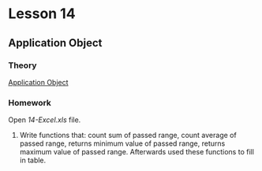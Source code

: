 # Lesson 14
## Application Object

### Theory
[Application Object](https://www.excel-easy.com/vba/application-object.html)

### Homework
Open *14-Excel.xls* file.
<ol>
<li>Write functions that: count sum of passed range, count average of passed range, returns minimum value of passed range, returns maximum value of passed range. Afterwards used these functions to fill in table.</li>
</ol>

